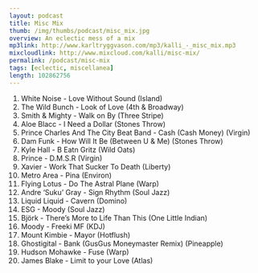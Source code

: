 ```yaml
---
layout: podcast
title: Misc Mix
thumb: /img/thumbs/podcast/misc_mix.jpg
overview: An eclectic mess of a mix
mp3link: http://www.karltryggvason.com/mp3/kalli_-_misc_mix.mp3
mixcloudlink: http://www.mixcloud.com/kalli/misc-mix/
permalink: /podcast/misc-mix
tags: [eclectic, miscellanea]
length: 102862756
---
```


1. White Noise - Love Without Sound (Island)
2. The Wild Bunch - Look of Love (4th &amp; Broadway)
3. Smith &amp; Mighty - Walk on By (Three Stripe)
4. Aloe Blacc - I Need a Dollar (Stones Throw)
5. Prince Charles And The City Beat Band - Cash (Cash Money) (Virgin)
6. Dam Funk - How Will It Be (Between U &amp; Me) (Stones Throw)
7. Kyle Hall - B Eatn Gritz (Wild Oats)
8. Prince - D.M.S.R (Virgin)
9. Xavier - Work That Sucker To Death (Liberty)
10. Metro Area - Pina (Environ)
11. Flying Lotus - Do The Astral Plane (Warp)
12. Andre ‘Suku’ Gray - Sign Rhythm (Soul Jazz)
13. Liquid Liquid - Cavern (Domino)
14. ESG - Moody (Soul Jazz)
15. Björk - There’s More to Life Than This (One Little Indian)
16. Moody - Freeki MF (KDJ)
17. Mount Kimbie - Mayor (Hotflush)
18. Ghostigital - Bank (GusGus Moneymaster Remix) (Pineapple)
19. Hudson Mohawke - Fuse (Warp)
20. James Blake - Limit to your Love (Atlas)
